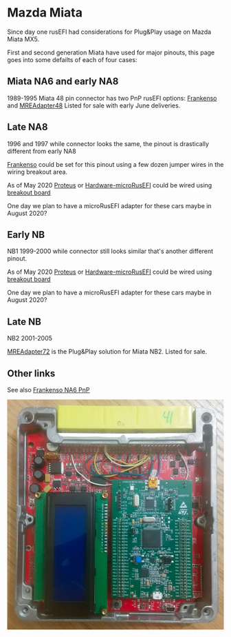 # Mazda Miata

Since day one rusEFI had considerations for Plug&Play usage on Mazda Miata MX5.

First and second generation Miata have used for major pinouts, this page goes into some defailts of each of four cases:

## Miata NA6 and early NA8

1989-1995 Miata 48 pin connector has two PnP rusEFI options: [Frankenso](Frankenso) and [MREAdapter48](MREAdapter48)
Listed for sale with early June deliveries.

## Late NA8

1996 and 1997 while connector looks the same, the pinout is drastically different from early NA8

[Frankenso](Frankenso) could be set for this pinout using a few dozen jumper wires in the wiring breakout area.

As of May 2020 [Proteus](Proteus) or [Hardware-microRusEFI](Hardware-microRusEFI) could be wired
using [breakout board](https://www.ebay.com/itm/64-pin-ECU-connector-civic-mazda-mx-5-eunos-miata-toyota-with-breakout-PCB/332771650527)

One day we plan to have a microRusEFI adapter for these cars maybe in August 2020?

## Early NB

NB1 1999-2000 while connector still looks similar that's another different pinout.

As of May 2020 [Proteus](Proteus) or [Hardware-microRusEFI](Hardware-microRusEFI) could be wired
using [breakout board](https://www.ebay.com/itm/64-pin-ECU-connector-civic-mazda-mx-5-eunos-miata-toyota-with-breakout-PCB/332771650527)

One day we plan to have a microRusEFI adapter for these cars maybe in August 2020?

## Late NB

NB2 2001-2005

[MREAdapter72](MREAdapter72) is the Plug&Play solution for Miata NB2. Listed for sale.

## Other links

See also [Frankenso NA6 PnP](Frankenso-MazdaMiataNA6-pnp)

![Frankenso image](Hardware/Frankenso/Hardware_Frankenso_set_for_NA.jpg)
